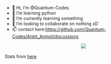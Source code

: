 - 👋 Hi, I’m @Quantum-Codes
- 👀 I’m learning python
- 🌱 I’m currently learning something
- 💞️ I’m looking to collaborate on nothing xD
- 📫 contact here:https://github.com/Quantum-Codes/Ankit_Anmol/discussions
<center><img src="https://github-readme-stats.vercel.app/api?username=Quantum-codes&show_icons=true&theme=dark"></img></center><br>
Stats from <a href="https://github.com/anuraghazra/github-readme-stats">here</a><!---
Quantum-Codes/Quantum-Codes is a ✨ special ✨ repository because its `README.md` (this file) appears on your GitHub profile.
You can click the Preview link to take a look at your changes.
--->
